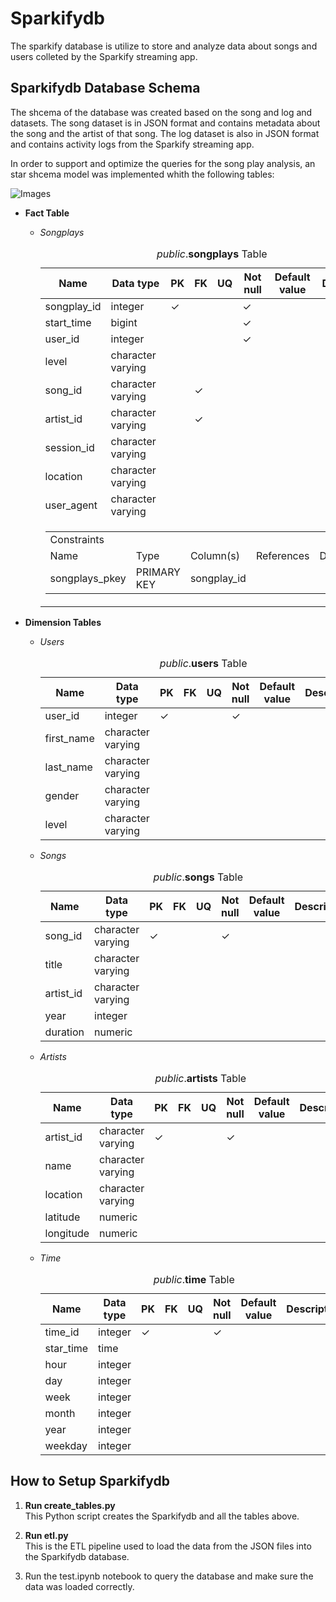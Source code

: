 # Sparkifydb

The sparkify database is utilize to store and analyze data about songs and users colleted by the Sparkify streaming app.

## Sparkifydb Database Schema
The shcema of the database was created based on the song and log and datasets. The song dataset is in JSON format and contains metadata about the song and the artist of that song. The log dataset is also in JSON format and contains activity logs from the Sparkify streaming app.

In order to support and optimize the queries for the song play analysis, an star shcema model was implemented whith the following tables:


![Images](./sparkifydb.png)

<ul>

**<li>Fact Table</li>**
<ul>

*<li>Songplays</li>*
<table id="public.songplays" class="table">
	<caption class="tab-name">
		<em>public</em>.<strong>songplays</strong>
		<span class="type-label">Table</span>
	</caption>
	<thead>
		<tr>
			<th>Name</th>
			<th>Data type</th>
			<th>PK</th>
			<th>FK</th>
			<th>UQ</th>
			<th>Not null</th>
			<th>Default value</th>
			<th>Description</th>
		</tr>
	</thead>
	<tbody>
	<tr>
		<td>songplay_id</td>
		<td class="data-type">integer</td>
		<td class="bool-field">&#10003;</td>
		<td class="bool-field"></td>
		<td class="bool-field"></td>
		<td class="bool-field">&#10003;</td>
		<td class="value"></td>
		<td><em></em></td>
	</tr>
	<tr>
		<td>start_time</td>
		<td class="data-type">bigint</td>
		<td class="bool-field"></td>
		<td class="bool-field"></td>
		<td class="bool-field"></td>
		<td class="bool-field">&#10003;</td>
		<td class="value"></td>
		<td><em></em></td>
	</tr>
	<tr>
		<td>user_id</td>
		<td class="data-type">integer</td>
		<td class="bool-field"></td>
		<td class="bool-field"></td>
		<td class="bool-field"></td>
		<td class="bool-field">&#10003;</td>
		<td class="value"></td>
		<td><em></em></td>
	</tr>
	<tr>
		<td>level</td>
		<td class="data-type">character varying</td>
		<td class="bool-field"></td>
		<td class="bool-field"></td>
		<td class="bool-field"></td>
		<td class="bool-field"></td>
		<td class="value"></td>
		<td><em></em></td>
	</tr>
	<tr>
		<td>song_id</td>
		<td class="data-type">character varying</td>
		<td class="bool-field"></td>
		<td class="bool-field">&#10003;</td>
		<td class="bool-field"></td>
		<td class="bool-field"></td>
		<td class="value"></td>
		<td><em></em></td>
	</tr>
	<tr>
		<td>artist_id</td>
		<td class="data-type">character varying</td>
		<td class="bool-field"></td>
		<td class="bool-field">&#10003;</td>
		<td class="bool-field"></td>
		<td class="bool-field"></td>
		<td class="value"></td>
		<td><em></em></td>
	</tr>
	<tr>
		<td>session_id</td>
		<td class="data-type">character varying</td>
		<td class="bool-field"></td>
		<td class="bool-field"></td>
		<td class="bool-field"></td>
		<td class="bool-field"></td>
		<td class="value"></td>
		<td><em></em></td>
	</tr>
	<tr>
		<td>location</td>
		<td class="data-type">character varying</td>
		<td class="bool-field"></td>
		<td class="bool-field"></td>
		<td class="bool-field"></td>
		<td class="bool-field"></td>
		<td class="value"></td>
		<td><em></em></td>
	</tr>
	<tr>
		<td>user_agent</td>
		<td class="data-type">character varying</td>
		<td class="bool-field"></td>
		<td class="bool-field"></td>
		<td class="bool-field"></td>
		<td class="bool-field"></td>
		<td class="value"></td>
		<td><em></em></td>
	</tr>
	<tr>
		<td colspan="8" class="nested-tab-parent">
			<table class="nested-tab">
				<tr>
					<td class="title" colspan="5">Constraints</td>
				</tr>
				<tr>
					<td class="title">Name</td>
					<td class="title">Type</td>
					<td class="title">Column(s)</td>
					<td class="title">References</td>
					<td class="title">Description</td>
				</tr>
				<tr>
					<td>songplays_pkey</td>
					<td class="value constr-type">PRIMARY KEY</td>
					<td>songplay_id</td>
					<td></td>
					<td colspan="4"><em></em></td>
				</tr>
			</table>
		</td>
	</tr>
	</tbody>
</table>

</ul>

**<li>Dimension Tables</li>**
<ul>

*<li>Users</li>*
<table id="public.users" class="table">
	<caption class="tab-name">
		<em>public</em>.<strong>users</strong>
		<span class="type-label">Table</span>
	</caption>
	<thead>
		<tr>
			<th>Name</th>
			<th>Data type</th>
			<th>PK</th>
			<th>FK</th>
			<th>UQ</th>
			<th>Not null</th>
			<th>Default value</th>
			<th>Description</th>
		</tr>
	</thead>
	<tbody>
	<tr>
		<td>user_id</td>
		<td class="data-type">integer</td>
		<td class="bool-field">&#10003;</td>
		<td class="bool-field"></td>
		<td class="bool-field"></td>
		<td class="bool-field">&#10003;</td>
		<td class="value"></td>
		<td><em></em></td>
	</tr>
	<tr>
		<td>first_name</td>
		<td class="data-type">character varying</td>
		<td class="bool-field"></td>
		<td class="bool-field"></td>
		<td class="bool-field"></td>
		<td class="bool-field"></td>
		<td class="value"></td>
		<td><em></em></td>
	</tr>
	<tr>
		<td>last_name</td>
		<td class="data-type">character varying</td>
		<td class="bool-field"></td>
		<td class="bool-field"></td>
		<td class="bool-field"></td>
		<td class="bool-field"></td>
		<td class="value"></td>
		<td><em></em></td>
	</tr>
	<tr>
		<td>gender</td>
		<td class="data-type">character varying</td>
		<td class="bool-field"></td>
		<td class="bool-field"></td>
		<td class="bool-field"></td>
		<td class="bool-field"></td>
		<td class="value"></td>
		<td><em></em></td>
	</tr>
	<tr>
		<td>level</td>
		<td class="data-type">character varying</td>
		<td class="bool-field"></td>
		<td class="bool-field"></td>
		<td class="bool-field"></td>
		<td class="bool-field"></td>
		<td class="value"></td>
		<td><em></em></td>
	</tr>
	</tbody>
</table>

*<li>Songs</li>*
<table id="public.songs" class="table">
	<caption class="tab-name">
		<em>public</em>.<strong>songs</strong>
		<span class="type-label">Table</span>
	</caption>
	<thead>
		<tr>
			<th>Name</th>
			<th>Data type</th>
			<th>PK</th>
			<th>FK</th>
			<th>UQ</th>
			<th>Not null</th>
			<th>Default value</th>
			<th>Description</th>
		</tr>
	</thead>
	<tbody>
	<tr>
		<td>song_id</td>
		<td class="data-type">character varying</td>
		<td class="bool-field">&#10003;</td>
		<td class="bool-field"></td>
		<td class="bool-field"></td>
		<td class="bool-field">&#10003;</td>
		<td class="value"></td>
		<td><em></em></td>
	</tr>
	<tr>
		<td>title</td>
		<td class="data-type">character varying</td>
		<td class="bool-field"></td>
		<td class="bool-field"></td>
		<td class="bool-field"></td>
		<td class="bool-field"></td>
		<td class="value"></td>
		<td><em></em></td>
	</tr>
	<tr>
		<td>artist_id</td>
		<td class="data-type">character varying</td>
		<td class="bool-field"></td>
		<td class="bool-field"></td>
		<td class="bool-field"></td>
		<td class="bool-field"></td>
		<td class="value"></td>
		<td><em></em></td>
	</tr>
	<tr>
		<td>year</td>
		<td class="data-type">integer</td>
		<td class="bool-field"></td>
		<td class="bool-field"></td>
		<td class="bool-field"></td>
		<td class="bool-field"></td>
		<td class="value"></td>
		<td><em></em></td>
	</tr>
	<tr>
		<td>duration</td>
		<td class="data-type">numeric</td>
		<td class="bool-field"></td>
		<td class="bool-field"></td>
		<td class="bool-field"></td>
		<td class="bool-field"></td>
		<td class="value"></td>
		<td><em></em></td>
	</tr>
	</tbody>
</table>

*<li>Artists</li>*
<table id="public.artists" class="table">
	<caption class="tab-name">
		<em>public</em>.<strong>artists</strong>
		<span class="type-label">Table</span>
	</caption>
	<thead>
		<tr>
			<th>Name</th>
			<th>Data type</th>
			<th>PK</th>
			<th>FK</th>
			<th>UQ</th>
			<th>Not null</th>
			<th>Default value</th>
			<th>Description</th>
		</tr>
	</thead>
	<tbody>
	<tr>
		<td>artist_id</td>
		<td class="data-type">character varying</td>
		<td class="bool-field">&#10003;</td>
		<td class="bool-field"></td>
		<td class="bool-field"></td>
		<td class="bool-field">&#10003;</td>
		<td class="value"></td>
		<td><em></em></td>
	</tr>
	<tr>
		<td>name</td>
		<td class="data-type">character varying</td>
		<td class="bool-field"></td>
		<td class="bool-field"></td>
		<td class="bool-field"></td>
		<td class="bool-field"></td>
		<td class="value"></td>
		<td><em></em></td>
	</tr>
	<tr>
		<td>location</td>
		<td class="data-type">character varying</td>
		<td class="bool-field"></td>
		<td class="bool-field"></td>
		<td class="bool-field"></td>
		<td class="bool-field"></td>
		<td class="value"></td>
		<td><em></em></td>
	</tr>
	<tr>
		<td>latitude</td>
		<td class="data-type">numeric</td>
		<td class="bool-field"></td>
		<td class="bool-field"></td>
		<td class="bool-field"></td>
		<td class="bool-field"></td>
		<td class="value"></td>
		<td><em></em></td>
	</tr>
	<tr>
		<td>longitude</td>
		<td class="data-type">numeric</td>
		<td class="bool-field"></td>
		<td class="bool-field"></td>
		<td class="bool-field"></td>
		<td class="bool-field"></td>
		<td class="value"></td>
		<td><em></em></td>
	</tr>
	</tbody>
</table>

*<li>Time</li>*
<table id="public.time" class="table">
	<caption class="tab-name">
		<em>public</em>.<strong>time</strong>
		<span class="type-label">Table</span>
	</caption>
	<thead>
		<tr>
			<th>Name</th>
			<th>Data type</th>
			<th>PK</th>
			<th>FK</th>
			<th>UQ</th>
			<th>Not null</th>
			<th>Default value</th>
			<th>Description</th>
		</tr>
	</thead>
	<tbody>
	<tr>
		<td>time_id</td>
		<td class="data-type">integer</td>
		<td class="bool-field">&#10003;</td>
		<td class="bool-field"></td>
		<td class="bool-field"></td>
		<td class="bool-field">&#10003;</td>
		<td class="value"></td>
		<td><em></em></td>
	</tr>
	<tr>
		<td>star_time</td>
		<td class="data-type">time</td>
		<td class="bool-field"></td>
		<td class="bool-field"></td>
		<td class="bool-field"></td>
		<td class="bool-field"></td>
		<td class="value"></td>
		<td><em></em></td>
	</tr>
	<tr>
		<td>hour</td>
		<td class="data-type">integer</td>
		<td class="bool-field"></td>
		<td class="bool-field"></td>
		<td class="bool-field"></td>
		<td class="bool-field"></td>
		<td class="value"></td>
		<td><em></em></td>
	</tr>
	<tr>
		<td>day</td>
		<td class="data-type">integer</td>
		<td class="bool-field"></td>
		<td class="bool-field"></td>
		<td class="bool-field"></td>
		<td class="bool-field"></td>
		<td class="value"></td>
		<td><em></em></td>
	</tr>
	<tr>
		<td>week</td>
		<td class="data-type">integer</td>
		<td class="bool-field"></td>
		<td class="bool-field"></td>
		<td class="bool-field"></td>
		<td class="bool-field"></td>
		<td class="value"></td>
		<td><em></em></td>
	</tr>
	<tr>
		<td>month</td>
		<td class="data-type">integer</td>
		<td class="bool-field"></td>
		<td class="bool-field"></td>
		<td class="bool-field"></td>
		<td class="bool-field"></td>
		<td class="value"></td>
		<td><em></em></td>
	</tr>
	<tr>
		<td>year</td>
		<td class="data-type">integer</td>
		<td class="bool-field"></td>
		<td class="bool-field"></td>
		<td class="bool-field"></td>
		<td class="bool-field"></td>
		<td class="value"></td>
		<td><em></em></td>
	</tr>
	<tr>
		<td>weekday</td>
		<td class="data-type">integer</td>
		<td class="bool-field"></td>
		<td class="bool-field"></td>
		<td class="bool-field"></td>
		<td class="bool-field"></td>
		<td class="value"></td>
		<td><em></em></td>
	</tr>
	</tbody>
</table>

</ul>
</ul>


## How to Setup Sparkifydb
<ol>

**<li>Run create_tables.py</li>**
This Python script creates the Sparkifydb and all the tables above.

**<li>Run etl.py</li>**
This is the ETL pipeline used to load the data from the JSON files into the Sparkifydb database.

<li>Run the test.ipynb notebook to query the database and make sure the data was loaded correctly.</li>
</ol>

